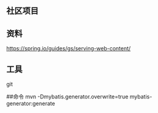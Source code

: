 ## 社区项目

## 资料
https://spring.io/guides/gs/serving-web-content/

## 工具
git

##命令
mvn -Dmybatis.generator.overwrite=true mybatis-generator:generate